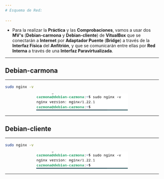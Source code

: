 ```yaml
---
# Esquema de Red:

---
```

- Para la realizar la **Práctica** y las **Comprobaciones**, vamos a usar dos **MV's** (**Debian-carmona** y **Debian-cliente**) de **VitualBox** que se conectarán a **Internet** por **Adaptador Puente** (**Bridge**) a través de la **Interfaz Física** del **Anfitrión**, y que se comunicarán entre ellas por **Red Interna** a través de una **Interfaz Paravirtualizada**.

---
## **Debian-carmona**

---
````bash
sudo nginx -v
````

<p align="center">
  <img src="/Imagenes/1.png" alt="Descripción de la imagen" width="300"/>
</p> 

---
## **Debian-cliente**

---

````bash
sudo nginx -v
````

<p align="center">
  <img src="/Imagenes/1.png" alt="Descripción de la imagen" width="300"/>
</p> 

---
